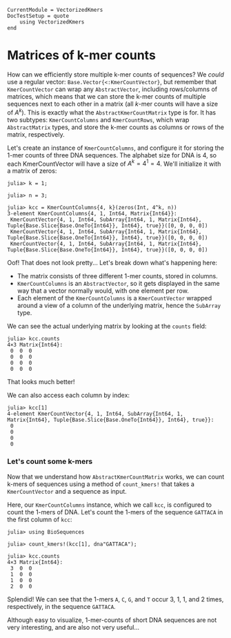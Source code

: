 ```@meta
CurrentModule = VectorizedKmers
DocTestSetup = quote
    using VectorizedKmers
end
```

# Matrices of k-mer counts

How can we efficiently store multiple k-mer counts of sequences? We *could* use a regular vector: `Base.Vector{<:KmerCountVector}`, but remember that `KmerCountVector` can wrap any `AbstractVector`, including rows/columns of matrices, which means that we can store the k-mer counts of multiple sequences next to each other in a matrix (all $k$-mer counts will have a size of $A^k$). This is exactly what the `AbstractKmerCountMatrix` type is for. It has two subtypes: `KmerCountColumns` and `KmerCountRows`, which wrap `AbstractMatrix` types, and store the k-mer counts as columns or rows of the matrix, respectively.

Let's create an instance of `KmerCountColumns`, and configure it for storing the 1-mer counts of three DNA sequences. The alphabet size for DNA is 4, so each KmerCountVector will have a size of $A^k=4^1=4$. We'll initialize it with a matrix of zeros:

```jldoctest
julia> k = 1;

julia> n = 3;

julia> kcc = KmerCountColumns{4, k}(zeros(Int, 4^k, n))
3-element KmerCountColumns{4, 1, Int64, Matrix{Int64}}:
 KmerCountVector{4, 1, Int64, SubArray{Int64, 1, Matrix{Int64}, Tuple{Base.Slice{Base.OneTo{Int64}}, Int64}, true}}([0, 0, 0, 0])
 KmerCountVector{4, 1, Int64, SubArray{Int64, 1, Matrix{Int64}, Tuple{Base.Slice{Base.OneTo{Int64}}, Int64}, true}}([0, 0, 0, 0])
 KmerCountVector{4, 1, Int64, SubArray{Int64, 1, Matrix{Int64}, Tuple{Base.Slice{Base.OneTo{Int64}}, Int64}, true}}([0, 0, 0, 0])
```

Oof! That does not look pretty... Let's break down what's happening here:
- The matrix consists of three different 1-mer counts, stored in columns.
- `KmerCountColumns` is an `AbstractVector`, so it gets displayed in the same way that a vector normally would, with one element per row.
- Each element of the `KmerCountColumns` is a `KmerCountVector` wrapped around a view of a column of the underlying matrix, hence the `SubArray` type.

We can see the actual underlying matrix by looking at the `counts` field:

```jldoctest
julia> kcc.counts
4×3 Matrix{Int64}:
 0  0  0
 0  0  0
 0  0  0
 0  0  0
```

That looks much better!

We can also access each column by index:

```jldoctest
julia> kcc[1]
4-element KmerCountVector{4, 1, Int64, SubArray{Int64, 1, Matrix{Int64}, Tuple{Base.Slice{Base.OneTo{Int64}}, Int64}, true}}:
 0
 0
 0
 0
```

### Let's count some k-mers

Now that we understand how `AbstractKmerCountMatrix` works, we can count k-mers of sequences using a method of `count_kmers!` that takes a `KmerCountVector` and a sequence as input.

Here, our `KmerCountColumns` instance, which we call `kcc`, is configured to count the 1-mers of DNA. Let's count the 1-mers of the sequence `GATTACA` in the first column of `kcc`:

```jldoctest
julia> using BioSequences

julia> count_kmers!(kcc[1], dna"GATTACA");

julia> kcc.counts
4×3 Matrix{Int64}:
 3  0  0
 1  0  0
 1  0  0
 2  0  0
```

Splendid! We can see that the 1-mers `A`, `C`, `G`, and `T` occur 3, 1, 1, and 2 times, respectively, in the sequence `GATTACA`.

Although easy to visualize, 1-mer-counts of short DNA sequences are not very interesting, and are also not very useful...